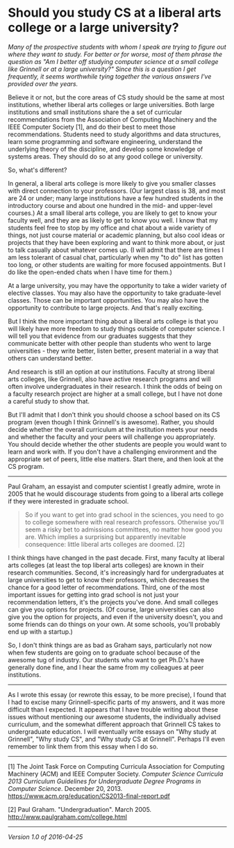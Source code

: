 Should you study CS at a liberal arts college or a large university?
====================================================================

*Many of the prospective students with whom I speak are trying to
figure out where they want to study.  For better or for worse, most
of them phrase the question as "Am I better off studying computer
science at a small college like Grinnell or at a large university?"
Since this is a question I get frequently, it seems worthwhile tying
together the various answers I've provided over the years.*

Believe it or not, but the core areas of CS study should be the same at
most institutions, whether liberal arts colleges or large universities.
Both large institutions and small institutions share the a set of
curricular recommendations from the Association of Computing Machinery
and the IEEE Computer Society [1], and do their best to meet those
recommendations.  Students need to study algorithms and data structures,
learn some programming and software engineering, understand the underlying
theory of the discipline, and develop some knowledge of systems areas.  They
should do so at any good college or university.

So, what's different?

In general, a liberal arts college is more likely to give you smaller
classes with direct connection to your professors.  (Our largest class is
38, and most are 24 or under; many large institutions have a few hundred
students in the introductory course and about one hundred in the mid-
and upper-level courses.)
At a small liberal arts college, you are likely to get to know
your faculty well, and they are as likely to get to know you well.  I
know that my students feel free to stop by my office and chat about a
wide variety of things, not just course material or academic planning,
but also cool ideas or projects that they have been exploring and want 
to think more about, or just to talk casually about whatever comes up.
(I will admit that there are times I am less tolerant of casual chat,
particularly when my "to do" list has gotten too long, or other students
are waiting for more focused appointments.  But I do like the open-ended
chats when I have time for them.)

At a large university, you may have the opportunity to take a wider
variety of elective classes.  You may also have the opportunity to
take graduate-level classes.  Those can be important opportunities.
You may also have the opportunity to contribute to large projects.
And that's really exciting.

But I think the more important thing about a liberal arts college
is that you will likely have more freedom to study things outside of
computer science.  I will tell you that evidence from our graduates
suggests that they communicate better with other people than students
who went to large universities - they write better, listen better,
present material in a way that others can understand better.

And research is still an option at our institutions.  Faculty at strong
liberal arts colleges, like Grinnell, also have active research programs
and will often involve undergraduates in their research.  I think the
odds of being on a faculty research project are higher at a small college,
but I have not done a careful study to show that.

But I'll admit that I don't think you should choose a school based on its
CS program (even though I think Grinnell's is awesome).  Rather, you should
decide whether the overall curriculum at the institution meets your needs
and whether the faculty and your peers will challenge you appropriately.
You should decide whether the other students are people you would want
to learn and work with.  If you don't have a challenging environment
and the appropriate set of peers, little else matters.  Start there, and
then look at the CS program.

---

Paul Graham, an essayist and computer scientist I greatly admire, wrote 
in 2005 that he would discourage students from going to a liberal arts
college if they were interested in graduate school.

> So if you want to get into grad school in the sciences, you need to go to college somewhere with real research professors. Otherwise you'll seem a risky bet to admissions committees, no matter how good you are.  Which implies a surprising but apparently inevitable consequence: little liberal arts colleges are doomed. [2]

I think things have changed in the past decade.  First, many faculty at
liberal arts colleges (at least the top liberal arts colleges) are known
in their research communities.  Second, it's increasingly hard for 
undergraduates at large universities to get to know their professors,
which decreases the chance for a good letter of recommendations.  Third,
one of the most important issues for getting into grad school is not 
just your recommendation letters, it's the projects you've done.  And
small colleges can give you options for projects.  (Of course, large
universities can also give you the option for projects, and even if the
university doesn't, you and some friends can do things on your own.  At
some schools, you'll probably end up with a startup.)

So, I don't think things are as bad as Graham says, particularly not now
when few students are going on to graduate school because of the awesome
tug of industry.  Our students who want to get Ph.D.'s have generally done
fine, and I hear the same from my colleagues at peer institutions.

---

As I wrote this essay (or rewrote this essay, to be more precise), I
found that I had to excise many Grinnell-specific parts of my answers,
and it was more difficult than I expected.  It appears that I have trouble
writing about these issues without mentioning our awesome students, the
individually advised curriculum, and the somewhat different approach that
Grinnell CS takes to undergraduate education.  I will eventually write
essays on "Why study at Grinnell", "Why study CS", and "Why study CS
at Grinnell".  Perhaps I'll even remember to link them from this essay
when I do so.

---

[1] The Joint Task Force on Computing Curricula Association for Computing
Machinery (ACM) and IEEE Computer Society.  _Computer Science Curricula
2013 Curriculum Guidelines for Undergraduate Degree Programs in Computer
Science_.  December 20, 2013.
<https://www.acm.org/education/CS2013-final-report.pdf>

[2] Paul Graham.  "Undergraduation".  March 2005.
<http://www.paulgraham.com/college.html>

---

*Version 1.0 of 2016-04-25*
